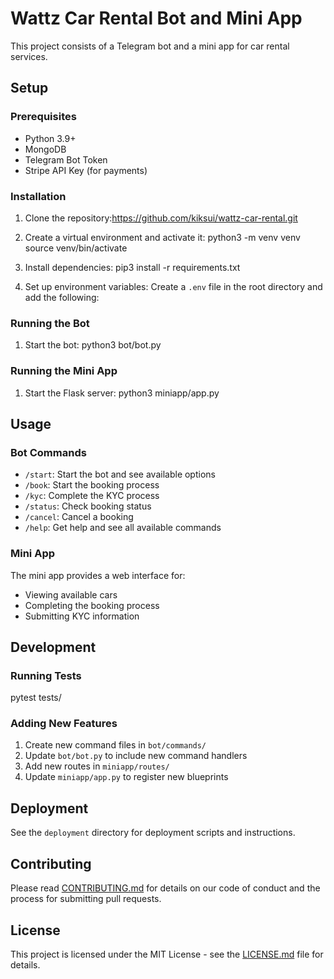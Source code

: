 # Wattz Car Rental Bot and Mini App

This project consists of a Telegram bot and a mini app for car rental services.

## Setup

### Prerequisites
- Python 3.9+
- MongoDB
- Telegram Bot Token
- Stripe API Key (for payments)

### Installation

1. Clone the repository:https://github.com/kiksui/wattz-car-rental.git
2. Create a virtual environment and activate it:
python3 -m venv venv
source venv/bin/activate

3. Install dependencies:
pip3 install -r requirements.txt
4. Set up environment variables:
Create a `.env` file in the root directory and add the following:

### Running the Bot

1. Start the bot:
python3 bot/bot.py

### Running the Mini App

1. Start the Flask server:
python3 miniapp/app.py

## Usage

### Bot Commands
- `/start`: Start the bot and see available options
- `/book`: Start the booking process
- `/kyc`: Complete the KYC process
- `/status`: Check booking status
- `/cancel`: Cancel a booking
- `/help`: Get help and see all available commands

### Mini App
The mini app provides a web interface for:
- Viewing available cars
- Completing the booking process
- Submitting KYC information

## Development

### Running Tests
pytest tests/

### Adding New Features
1. Create new command files in `bot/commands/`
2. Update `bot/bot.py` to include new command handlers
3. Add new routes in `miniapp/routes/`
4. Update `miniapp/app.py` to register new blueprints

## Deployment

See the `deployment` directory for deployment scripts and instructions.

## Contributing

Please read [CONTRIBUTING.md](CONTRIBUTING.md) for details on our code of conduct and the process for submitting pull requests.

## License

This project is licensed under the MIT License - see the [LICENSE.md](LICENSE.md) file for details.
